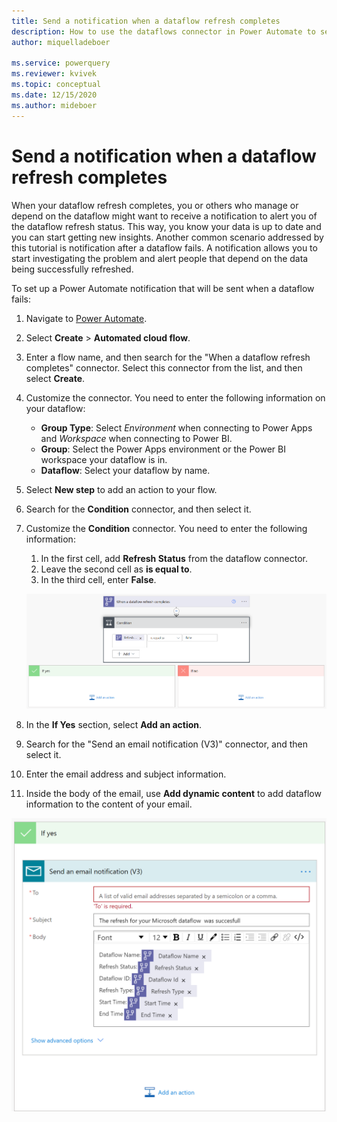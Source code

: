 ```yaml
---
title: Send a notification when a dataflow refresh completes
description: How to use the dataflows connector in Power Automate to send a notification when a dataflow refresh completes
author: miquelladeboer

ms.service: powerquery
ms.reviewer: kvivek
ms.topic: conceptual
ms.date: 12/15/2020
ms.author: mideboer
---
```


# Send a notification when a dataflow refresh completes

When your dataflow refresh completes, you or others who manage or depend on the dataflow might want to receive a notification to alert you of the dataflow refresh status. This way, you know your data is up to date and you can start getting new insights. Another common scenario addressed by this tutorial is notification after a dataflow fails. A notification allows you to start investigating the problem and alert people that depend on the data being successfully refreshed.

To set up a Power Automate notification that will be sent when a dataflow fails:

1. Navigate to [Power Automate](https://flow.microsoft.com).
2. Select **Create** > **Automated cloud flow**.
3. Enter a flow name, and then search for the "When a dataflow refresh completes" connector. Select this connector from the list, and then select **Create**.
4. Customize the connector. You need to enter the following information on your dataflow:

   * **Group Type**: Select *Environment* when connecting to Power Apps and *Workspace* when connecting to Power BI.
   * **Group**: Select the Power Apps environment or the Power BI workspace your dataflow is in.
   * **Dataflow**: Select your dataflow by name.

5. Select **New step** to add an action to your flow.
6. Search for the **Condition** connector, and then select it.
7. Customize the **Condition** connector. You need to enter the following information:

   1. In the first cell, add **Refresh Status** from the dataflow connector.
   2. Leave the second cell as **is equal to**.
   3. In the third cell, enter **False**.

   ![Notification example in Power Automate.](media/emailyesnofalse.PNG)

8. In the **If Yes** section, select **Add an action**.
9. Search for the "Send an email notification (V3)" connector, and then select it.
10. Enter the email address and subject information.
11. Inside the body of the email, use **Add dynamic content** to add dataflow information to the content of your email.

![Example of a complete notification flow.](media/isyes.PNG)
